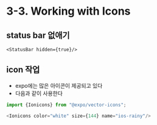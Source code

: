 # 3-3. Working with Icons

## status bar 없애기

`<StatusBar hidden={true}/>`

## icon 작업
- expo에는 많은 아이콘이 제공되고 있다
- 다음과 같이 사용한다

```javascript
import {Ionicons} from "@expo/vector-icons";

<Ionicons color="white" size={144} name="ios-rainy"/>
```